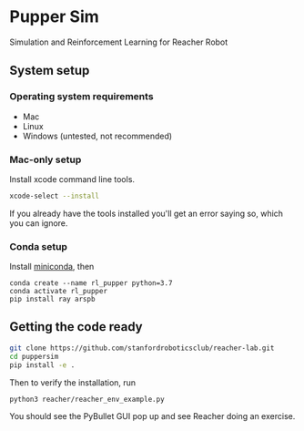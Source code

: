 # Pupper Sim
Simulation and Reinforcement Learning for Reacher Robot

## System setup
### Operating system requirements
* Mac
* Linux
* Windows (untested, not recommended)

### Mac-only setup
Install xcode command line tools.
```bash
xcode-select --install
```
If you already have the tools installed you'll get an error saying so, which you can ignore.

### Conda setup
Install [miniconda](https://docs.conda.io/en/latest/miniconda.html), then
```
conda create --name rl_pupper python=3.7
conda activate rl_pupper
pip install ray arspb
```

## Getting the code ready
```bash
git clone https://github.com/stanfordroboticsclub/reacher-lab.git
cd puppersim
pip install -e .
```
Then to verify the installation, run
```bash
python3 reacher/reacher_env_example.py
```
You should see the PyBullet GUI pop up and see Reacher doing an exercise.
<br/>